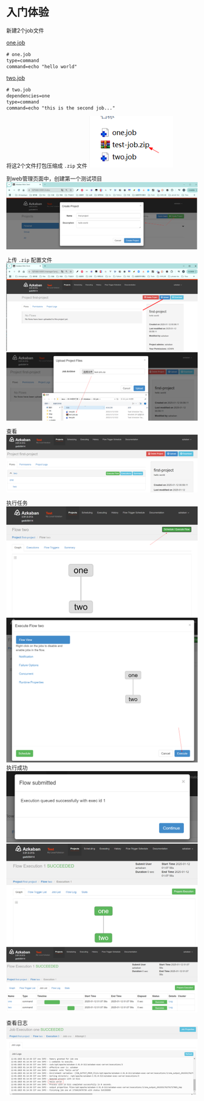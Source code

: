 # 入门体验

新建2个job文件

[one.job](02-job/one.job)

```
# one.job
type=command
command=echo "hello world"
```

[two.job](02-job/two.job)

```
# two.job
dependencies=one
type=command
command=echo "this is the second job..."
```

将这2个文件打包压缩成 `.zip` 文件
![](./images/02-入门体验_1736614719766.png)

到web管理页面中，创建第一个测试项目
![](./images/02-入门体验_1736614594713.png)

上传 `.zip` 配置文件
![](./images/02-入门体验_1736614671684.png)
![](./images/02-入门体验_1736614790994.png)

查看
![](./images/02-入门体验_1736615139100.png)

执行任务
![](./images/02-入门体验_1736615211315.png)
![](./images/02-入门体验_1736615263417.png)
执行成功
![](./images/02-入门体验_1736615285053.png)
![](./images/02-入门体验_1736615309018.png)
![](./images/02-入门体验_1736615555272.png)

查看日志
![](./images/02-入门体验_1736615763043.png)

